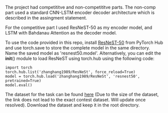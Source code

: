 The project had competititve and non-competititve parts. The non-comp part used a standard CNN-LSTM encoder decoder architecture which is described in the assingment statement. 

For the competitive part I used ResNeST-50 as my encoder model, and LSTM with Bahdanau Attention as the decoder model. 

To use the code provided in this repo, install [ResNeST-50](https://pytorch.org/hub/pytorch_vision_resnest/) from PyTorch Hub and use torch.save to store the complete model in the same directory. Name the saved model as 'resnest50.model'. Alternatively, you can edit the __init__() module to load ResNeST using torch.hub using the following code:
~~~
import torch
torch.hub.list('zhanghang1989/ResNeSt', force_reload=True)
model = torch.hub.load('zhanghang1989/ResNeSt', 'resnest50', pretrained=True)
model.eval()
~~~

The dataset for the task can be found [here](https://paperswithcode.com/dataset/im2latex-100k) (Due to the size of the dataset, the link does not lead to the exact contest dataset. Will update once resolved). Download the dataset and keep it in the root directory.
